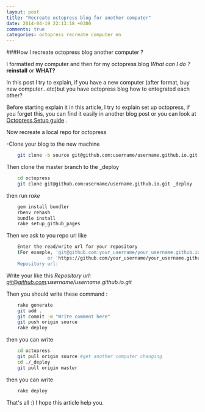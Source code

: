 ```yaml
---
layout: post
title: "Recreate octopress blog for another computer"
date: 2014-04-19 22:13:18 +0300
comments: true
categories: octopress recreate computer en
---
```


###How I recreate octopress blog another computer ?

I formatted my computer and then for my octopress blog *What can I do ?* **reinstall** or **WHAT?**

In this post I try to explain, if you have a new computer (after format, buy new computer...etc)but you have octopress blog
how to entegrated each other?

<!-- more -->

Before starting explain it in this article, I try to explain set up octopress, if you forget this, you can find it easily in another
blog post or you can look at [Octopress Setup guide](http://octopress.org/docs/setup/) .

Now recreate a local repo for octopress

-Clone your blog to the new machine

``` bash
    git clone -b source git@github.com:username/username.github.io.git octopress
```

Then clone the master branch to the _deploy

``` bash
    cd octopress
    git clone git@github.com:username/username.github.io.git _deploy
```

then run *rake*

``` bash
    gem install bundler
    rbenv rehash
    bundle install
    rake setup_github_pages
```

Then we ask to you repo url like

``` bash
    Enter the read/write url for your repository
    (For example, 'git@github.com:your_username/your_username.github.io.git)
               or 'https://github.com/your_username/your_username.github.io')
    Repository url:
```


Write your like this *Repository url: git@github.com:username/username.github.io.git*

Then you should write these command :

``` bash
    rake generate
    git add .
    git commit -m "Write comment here"
    git push origin source
    rake deploy
```
then you can write

``` bash
    cd octopress
    git pull origin source #get another computer changing
    cd ./_deploy
    git pull origin master
```
then you can write

``` bash
    rake deploy
```

That's all :)
I hope this article help you.